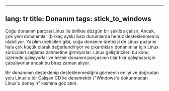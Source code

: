 

---
lang: tr
title: Donanım
tags: stick_to_windows
---

Çoğu donanım parçası Linux ile birlikte düzgün bir şekilde çalışır. Ancak, çok yeni donanımlar (birkaç aylık) bazı durumlarda henüz desteklenmemiş olabiliyor. Yazılım üreticileri gibi, çoğu donanım üreticisi de Linux pazarını hala çok küçük olarak değerlendiriyor ve çıkardıkları donanımlar için Linux sürücüleri sağlama zahmetine girmiyorlar. Linux geliştiricileri bu konu üzerinde çalışıyorlar ve herbir donanım parçasının tıkır tıkır çalışması için çabalıyorlar ancak bu biraz zaman alıyor.

Bir donanımın desteklenip desteklenmediğini görmenin en iyi ve doğrudan yolu Linux'u bir Çalışan CD ile denemektir ("Windows'a dokunmadan Linux'u deneyin" kısmına göz atın).

